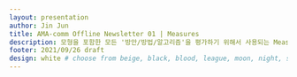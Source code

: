 ```yaml
---
layout: presentation
author: Jin Jun
title: AMA-comm Offline Newsletter 01 | Measures
description: 모형을 포함한 모든 '방안/방법/알고리즘'을 평가하기 위해서 사용되는 Measure에 대하여 기본적인 정의와 각 measure들의 특징, 특히 빅데이터 분석에 사용되는 measure들의 특징들을 이해하기.
footer: 2021/09/26 draft
design: white # choose from beige, black, blood, league, moon, night, serif, simple, sky, solarized, white
---
```

